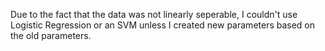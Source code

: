 Due to the fact that the data was not linearly seperable, I couldn't use Logistic Regression or an SVM unless I created new parameters based on the old parameters.